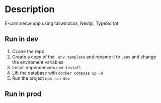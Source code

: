 # Description

E-commerce app using tailwindcss, Nextjs, TypeScript

## Run in dev

1. CLone the repo
2. Create a copy of the `.env.template` and rename it to `.env` and change the enviroment variables
3. Install dependencies `npm install`
4. Lift the database with `docker compose up -d`
5. Run the project `npm run dev`

## Run in prod
